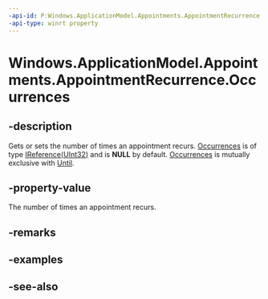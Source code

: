 ```yaml
---
-api-id: P:Windows.ApplicationModel.Appointments.AppointmentRecurrence.Occurrences
-api-type: winrt property
---
```


<!-- Property syntax
public Windows.Foundation.IReference<uint> Occurrences { get;  set; }
-->

# Windows.ApplicationModel.Appointments.AppointmentRecurrence.Occurrences

## -description
Gets or sets the number of times an appointment recurs. [Occurrences](appointmentrecurrence_occurrences.md) is of type [IReference(UInt32)](../windows.foundation/ireference_1.md) and is **NULL** by default. [Occurrences](appointmentrecurrence_occurrences.md) is mutually exclusive with [Until](appointmentrecurrence_until.md).

## -property-value
The number of times an appointment recurs.

## -remarks

## -examples

## -see-also
